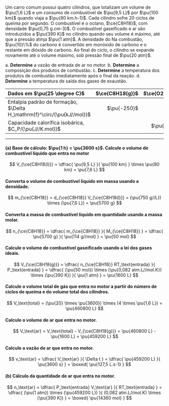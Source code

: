 Um carro comum possui quatro cilindros, que totalizam um volume de $\pu{1,6 L}$ e um consumo de combustível de $\pu{9,5 L}$ por $\pu{100 km}$ quando viaja a $\pu{80 km.h-1}$. Cada cilindro sofre 20 ciclos de queima por segundo. O combustível é o octano, $\ce{C8H18}$, com densidade $\pu{0,75 g.cm-3}$. O combustível gaseificado e ar são introduzidos a $\pu{390 K}$ no cilindro quando seu volume é máximo, até que a pressão atinja $\pu{1 atm}$. A densidade do  Na combustão, $\pu{10}\%$ do carbono é convertido em monóxido de carbono e o restante em dióxido de carbono. Ao final do ciclo, o cilindro se expande novamente até o volume máximo, sob pressão final de $\pu{20 atm}$.

a. **Determine** a vazão de entrada de ar no motor.
b. **Determine** a composição dos produtos de combustão.
c. **Determine** a temperatura dos produtos de combustão imediatamente após o final da reação.
d. **Determine** a temperatura de saída dos gases de exaustão.

| Dados em $\pu{25 \degree C}$                                            | $\ce{C8H18(g)}$ | $\ce{O2(g)}$ | $\ce{N2(g)}$ | $\ce{H2O(g)}$ | $\ce{CO2(g)}$ | $\ce{CO(g)}$ |
| :---------------------------------------------------------------------- | --------------: | -----------: | -----------: | ------------: | ------------: | -----------: |
| Entalpia padrão de formação, $\Delta H_\mathrm{f}^\circ/{\pu{kJ//mol}}$ |     $\pu{-250}$ |              |              |   $\pu{-242}$ |   $\pu{-394}$ |  $\pu{-112}$ |
| Capacidade calorífica isobárica, $C_P/{\pu{J//K.mol}}$                  |                 |    $\pu{30}$ |    $\pu{30}$ |     $\pu{40}$ |     $\pu{40}$ |    $\pu{30}$ |

---

#### **(a)** Base de cálculo: $\pu{1 h} = \pu{3600 s}$. Calcule o volume de combustível líquido que entra no motor

$$
    V_{\ce{C8H18(l)}}
        = \dfrac{ \pu{9,5 L} }{ \pu{100 km} } \times \pu{80 km}
        = \pu{7,6 L}
$$

#### Converta o volume de combustível líquido em massa usando a densidade.

$$
    m_{\ce{C8H18}}
        = d_{\ce{C8H18}} V_{\ce{C8H18(l)}}
        = (\pu{750 g//L}) \times (\pu{7,6 L})
        = \pu{5700 g}
$$

#### Converta a massa de combustível líquido em quantidade usando a massa molar.

$$
    n_{\ce{C8H18}}
        = \dfrac{ m_{\ce{C8H18}} }{ M_{\ce{C8H18}} }
        = \dfrac{ \pu{5700 g} }{ \pu{114 g//mol} }
        = \pu{50 mol}
$$

#### Calcule o volume de combustível gaseificado usando a lei dos gases ideais.

$$
    V_{\ce{C8H18(g)}}
        = \dfrac{ n_{\ce{C8H18}} RT_\text{entrada} }{ P_\text{entrada} }
        = \dfrac{ (\pu{50 mol}) \times (\pu{0,082 atm.L//mol.K}) \times (\pu{390 K}) }{ \pu{1 atm} }
        = \pu{1600 L}
$$

#### Calcule o volume total de gás que entra no motor a partir do número de ciclos de queima e do volume total dos cilindros.

$$
    V_\text{total} 
        = (\pu{20} \times \pu{3600}) \times (4 \times \pu{1,6 L})
        = \pu{460800 L}
$$

#### Calcule o volume de ar que entra no motor.

$$
    V_\text{ar} 
        =  V_\text{total} - V_{\ce{C8H18(g)}}
        = \pu{460800 L} - \pu{1600 L}
        = \pu{459200 L}
$$

#### Calcule a vazão de ar que entra no motor.

$$
    v_\text{ar} 
        = \dfrac{ V_\text{ar}  }{ \Delta t }
        = \dfrac{ \pu{459200 L} }{ \pu{3600 s} }
        = \boxed{ \pu{127,5 L.s-1} }
$$

#### **(b)** Cálculo da quantidade de ar que entra no motor.

$$
    n_\text{ar} 
        = \dfrac{ P_\text{entrada} V_\text{ar} }{ RT_\text{entrada} }
        = \dfrac{ (\pu{1 atm}) \times (\pu{459200 L}) }{ (0,082 atm.L//mol.K) \times (\pu{390 K}) }
        = \boxed{ \pu{14360 mol} }
$$


